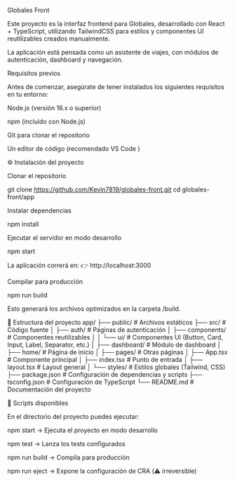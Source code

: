  Globales Front

Este proyecto es la interfaz frontend para Globales, desarrollado con React + TypeScript, utilizando TailwindCSS para estilos y componentes UI reutilizables creados manualmente.

La aplicación está pensada como un asistente de viajes, con módulos de autenticación, dashboard y navegación.

 Requisitos previos

Antes de comenzar, asegúrate de tener instalados los siguientes requisitos en tu entorno:

Node.js
 (versión 16.x o superior)

npm
 (incluido con Node.js)

Git
 para clonar el repositorio

Un editor de código (recomendado VS Code
)

⚙️ Instalación del proyecto

Clonar el repositorio

git clone https://github.com/Kevin7819/globales-front.git
cd globales-front/app


Instalar dependencias

npm install


Ejecutar el servidor en modo desarrollo

npm start


La aplicación correrá en:
👉 http://localhost:3000

Compilar para producción

npm run build


Esto generará los archivos optimizados en la carpeta /build.

📂 Estructura del proyecto
app/
├── public/                # Archivos estáticos
├── src/                   # Código fuente
│   ├── auth/              # Páginas de autenticación
│   ├── components/        # Componentes reutilizables
│   │   └── ui/            # Componentes UI (Button, Card, Input, Label, Separator, etc.)
│   ├── dashboard/         # Módulo de dashboard
│   ├── home/              # Página de inicio
│   ├── pages/             # Otras páginas
│   ├── App.tsx            # Componente principal
│   ├── index.tsx          # Punto de entrada
│   ├── layout.tsx         # Layout general
│   └── styles/            # Estilos globales (Tailwind, CSS)
├── package.json           # Configuración de dependencias y scripts
├── tsconfig.json          # Configuración de TypeScript
└── README.md              # Documentación del proyecto

🚀 Scripts disponibles

En el directorio del proyecto puedes ejecutar:

npm start → Ejecuta el proyecto en modo desarrollo

npm test → Lanza los tests configurados

npm run build → Compila para producción

npm run eject → Expone la configuración de CRA (⚠️ irreversible)